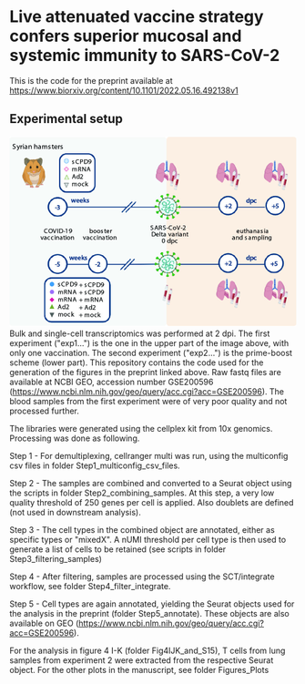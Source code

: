 # Live attenuated vaccine strategy confers superior mucosal and systemic immunity to SARS-CoV-2
This is the code for the preprint available at https://www.biorxiv.org/content/10.1101/2022.05.16.492138v1

## Experimental setup
![Experimental setup](overview.jpg)
Bulk and single-cell transcriptomics was performed at 2 dpi. The first experiment ("exp1…") is the one in the upper part of the image above, with only one vaccination. The second experiment ("exp2…") is the prime-boost scheme (lower part). This repository contains the code used for the generation of the figures in the preprint linked above. Raw fastq files are available at NCBI GEO, accession number GSE200596 (https://www.ncbi.nlm.nih.gov/geo/query/acc.cgi?acc=GSE200596). The blood samples from the first experiment were of very poor quality and not processed further. 

The libraries were generated using the cellplex kit from 10x genomics. Processing was done as following.

Step 1 - For demultiplexing, cellranger multi was run, using the multiconfig csv files in folder Step1_multiconfig_csv_files.

Step 2 - The samples are combined and converted to a Seurat object using the scripts in folder Step2_combining_samples. At this step, a very low quality threshold of 250 genes per cell is applied. Also doublets are defined (not used in downstream analysis).

Step 3 - The cell types in the combined object are annotated, either as specific types or "mixedX". A nUMI threshold per cell type is then used to generate a list of cells to be retained (see scripts in folder Step3_filtering_samples)

Step 4 - After filtering, samples are processed using the SCT/integrate workflow, see folder Step4_filter_integrate.

Step 5 - Cell types are again annotated, yielding the Seurat objects used for the analysis in the preprint (folder Step5_annotate). These objects are also available on GEO (https://www.ncbi.nlm.nih.gov/geo/query/acc.cgi?acc=GSE200596).

For the analysis in figure 4 I-K (folder Fig4IJK_and_S15), T cells from lung samples from experiment 2 were extracted from the respective Seurat object. For the other plots in the manuscript, see folder Figures_Plots
